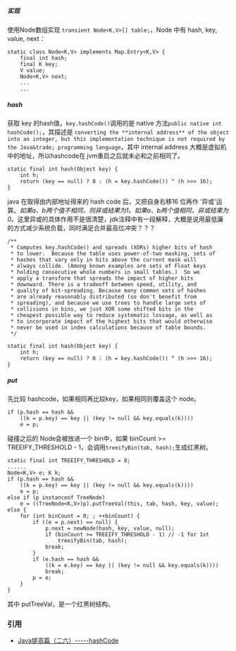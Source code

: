 ##### 实现
使用Node数组实现 `transient Node<K,V>[] table;`，Node 中有 hash, key, value, next：
```
static class Node<K,V> implements Map.Entry<K,V> {
    final int hash;
    final K key;
    V value;
    Node<K,V> next;
    ...
    ...
```

##### hash
获取 key 的hash值，`key.hashCode()`调用的是 native 方法`public native int hashCode();`，其描述是 `converting the **internal address** of the object into an integer, but this implementation technique is not required by the Java&trade; programming language`，其中 internal address 大概是虚拟机中的地址，所以hashcode在 jvm重启之后就未必和之前相同了。

```
static final int hash(Object key) {
    int h;
    return (key == null) ? 0 : (h = key.hashCode()) ^ (h >>> 16);
}
```
java 在取得由内部地址得来的 hash code 后，又把自身右移16 位再作 '异或'运算。*如果a、b两个值不相同，则异或结果为1。如果a、b两个值相同，异或结果为0*。这里异或的具体作用不是很清楚，jdk注释中有一段解释，大概是说用最低廉的方式减少系统负载，同时满足合并最高位冲突？？？

```
/**
 * Computes key.hashCode() and spreads (XORs) higher bits of hash
 * to lower.  Because the table uses power-of-two masking, sets of
 * hashes that vary only in bits above the current mask will
 * always collide. (Among known examples are sets of Float keys
 * holding consecutive whole numbers in small tables.)  So we
 * apply a transform that spreads the impact of higher bits
 * downward. There is a tradeoff between speed, utility, and
 * quality of bit-spreading. Because many common sets of hashes
 * are already reasonably distributed (so don't benefit from
 * spreading), and because we use trees to handle large sets of
 * collisions in bins, we just XOR some shifted bits in the
 * cheapest possible way to reduce systematic lossage, as well as
 * to incorporate impact of the highest bits that would otherwise
 * never be used in index calculations because of table bounds.
 */

static final int hash(Object key) {
    int h;
    return (key == null) ? 0 : (h = key.hashCode()) ^ (h >>> 16);
}
```

##### put
先比较 hashcode，如果相同再比较key，如果相同则覆盖这个 node。
```
if (p.hash == hash &&
    ((k = p.key) == key || (key != null && key.equals(k))))
    e = p;
```
碰撞之后的 Node会被放进一个 bin中，如果 binCount >= TREEIFY_THRESHOLD - 1，会调用`treeifyBin(tab, hash);`生成红黑树。
```
static final int TREEIFY_THRESHOLD = 8;
......
Node<K,V> e; K k;
if (p.hash == hash &&
    ((k = p.key) == key || (key != null && key.equals(k))))
    e = p;
else if (p instanceof TreeNode)
    e = ((TreeNode<K,V>)p).putTreeVal(this, tab, hash, key, value);
else {
    for (int binCount = 0; ; ++binCount) {
        if ((e = p.next) == null) {
            p.next = newNode(hash, key, value, null);
            if (binCount >= TREEIFY_THRESHOLD - 1) // -1 for 1st
                treeifyBin(tab, hash);
            break;
        }
        if (e.hash == hash &&
            ((k = e.key) == key || (key != null && key.equals(k))))
            break;
        p = e;
    }
}
```

其中 putTreeVal，是一个红黑树结构。


### 引用
* [Java提高篇（二六）-----hashCode](http://www.cnblogs.com/chenssy/p/3651218.html)

